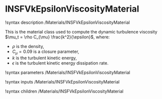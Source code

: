 # INSFVkEpsilonViscosityMaterial

!syntax description /Materials/INSFVkEpsilonViscosityMaterial

This is the material class used to compute the dynamic turbulence viscosity $\mu_t = \rho C_{\mu} \frac{k^2}{\epsilon}$,
where:

- $\rho$ is the density,
- $C_{\mu} = 0.09$ is a closure parameter,
- $k$ is the turbulent kinetic energy,
- $\epsilon$ is the turbulent kinetic energy dissipation rate.

!syntax parameters /Materials/INSFVkEpsilonViscosityMaterial

!syntax inputs /Materials/INSFVkEpsilonViscosityMaterial

!syntax children /Materials/INSFVkEpsilonViscosityMaterial
